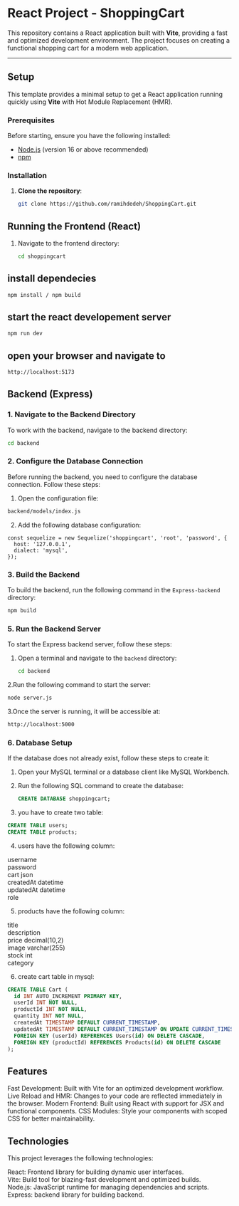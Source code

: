 # React Project - ShoppingCart

This repository contains a React application built with **Vite**, providing a fast and optimized development environment. The project focuses on creating a functional shopping cart for a modern web application.

---

## Setup

This template provides a minimal setup to get a React application running quickly using **Vite** with Hot Module Replacement (HMR).

### Prerequisites

Before starting, ensure you have the following installed:

- [Node.js](https://nodejs.org/) (version 16 or above recommended)
- [npm](https://www.npmjs.com/) 

### Installation

1. **Clone the repository**:
   ```bash
   git clone https://github.com/ramihdedeh/ShoppingCart.git

## Running the Frontend (React)

1. Navigate to the frontend directory:
   ```bash
   cd shoppingcart
   ```
## install dependecies 
   ```bash
   npm install / npm build
   ```
## start the react developement server  
   ```bash
   npm run dev 
   ```
## open your browser and navigate to 
```bash
http://localhost:5173
```
## Backend (Express)

### 1. Navigate to the Backend Directory

To work with the backend, navigate to the backend directory:

```bash
cd backend
```
### 2. Configure the Database Connection

Before running the backend, you need to configure the database connection. Follow these steps:

1. Open the configuration file:
```bash
backend/models/index.js
```

2. Add the following database configuration:

```properties
const sequelize = new Sequelize('shoppingcart', 'root', 'password', {
  host: '127.0.0.1',
  dialect: 'mysql',
});
```
### 3. Build the Backend

To build the backend, run the following command in the `Express-backend` directory:

```bash
npm build
```
### 5. Run the Backend Server

To start the Express backend server, follow these steps:

1. Open a terminal and navigate to the `backend` directory:
   ```bash
   cd backend
   ```
2.Run the following command to start the server:
   ```bash
   node server.js
   ```
3.Once the server is running, it will be accessible at:
```bash
http://localhost:5000
```
### 6. Database Setup

If the database does not already exist, follow these steps to create it:

1. Open your MySQL terminal or a database client like MySQL Workbench.

2. Run the following SQL command to create the database:
   ```sql
   CREATE DATABASE shoppingcart;
3. you have to create two table:
```sql
CREATE TABLE users;
CREATE TABLE products;
```
4. users have the following column:

username    
password    
cart json   
createdAt datetime   
updatedAt datetime   
role  

5. products have the following column:  

title  
description  
price decimal(10,2)   
image varchar(255)   
stock int   
category  

6. create cart table in mysql:
```sql 
CREATE TABLE Cart (
  id INT AUTO_INCREMENT PRIMARY KEY,
  userId INT NOT NULL,
  productId INT NOT NULL,
  quantity INT NOT NULL,
  createdAt TIMESTAMP DEFAULT CURRENT_TIMESTAMP,
  updatedAt TIMESTAMP DEFAULT CURRENT_TIMESTAMP ON UPDATE CURRENT_TIMESTAMP,
  FOREIGN KEY (userId) REFERENCES Users(id) ON DELETE CASCADE,
  FOREIGN KEY (productId) REFERENCES Products(id) ON DELETE CASCADE
);
``` 


Features
-
Fast Development: Built with Vite for an optimized development workflow.
Live Reload and HMR: Changes to your code are reflected immediately in the browser.
Modern Frontend: Built using React with support for JSX and functional components.
CSS Modules: Style your components with scoped CSS for better maintainability.

Technologies
-

This project leverages the following technologies:

React: Frontend library for building dynamic user interfaces.  
Vite: Build tool for blazing-fast development and optimized builds.  
Node.js: JavaScript runtime for managing dependencies and scripts.  
Express: backend library for building backend. 
